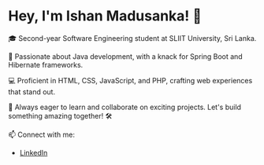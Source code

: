 # Hey, I'm Ishan Madusanka! 👋

🎓 Second-year Software Engineering student at SLIIT University, Sri Lanka.

🚀 Passionate about Java development, with a knack for Spring Boot and Hibernate frameworks. 

💻 Proficient in HTML, CSS, JavaScript, and PHP, crafting web experiences that stand out.

🌱 Always eager to learn and collaborate on exciting projects. Let's build something amazing together! 🛠️

📫 Connect with me:
- [LinkedIn](https://www.linkedin.com/in/ishan-madusanka-b4b2a5256)
